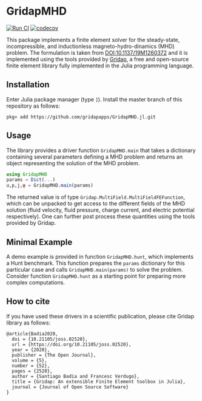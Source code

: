 # GridapMHD
[![Run CI](https://github.com/gridapapps/GridapMHD.jl/workflows/Run%20CI/badge.svg?branch=master)](https://github.com/gridapapps/GridapMHD.jl/actions?query=workflow%3A%22Run+CI%22)
[![codecov](https://codecov.io/gh/gridapapps/GridapMHD.jl/branch/master/graph/badge.svg?token=eSKW5MrXYz)](https://codecov.io/gh/gridapapps/GridapMHD.jl)

This package implements a finite element solver for the steady-state, incompressible, and inductionless magneto-hydro-dinamics (MHD) problem.
The formulation is taken from [DOI:10.1137/19M1260372](https://doi.org/10.1137/19M1260372) and it is implemented using the tools provided by [Gridap](https://github.com/gridap/Gridap.jl), a free and open-source finite element library fully implemented in the Julia programming language.

## Installation
Enter Julia package manager (type `]`). Install the master branch of this repository as follows:
```
pkg> add https://github.com/gridapapps/GridapMHD.jl.git
```

## Usage

The library provides a driver function `GridapMHD.main` that takes a dictionary containing several parameters defining a MHD problem and returns an object representing the solution of the MHD problem.

```julia
using GridapMHD
params = Dict(...)
u,p,j,φ = GridapMHD.main(params)
```

The returned value is of type `Gridap.MultiField.MultiFieldFEFunction`, which can be unpacked to get access to the different fields of the MHD solution (fluid velocity, fluid pressure, charge current, and electric potential respectively). One can further post process these quantities using the tools provided by Gridap.

## Minimal Example

A demo example is provided in function `GridapMHD.hunt`, which implements a Hunt benchmark. This function prepares the `params` dictionary for this particular case and calls `GridapMHD.main(params)` to solve the problem. Consider function `GridapMHD.hunt` as a starting point for preparing more complex computations.

## How to cite
If you have used these drivers in a scientific publication, please cite Gridap library as follows:

```
@article{Badia2020,
  doi = {10.21105/joss.02520},
  url = {https://doi.org/10.21105/joss.02520},
  year = {2020},
  publisher = {The Open Journal},
  volume = {5},
  number = {52},
  pages = {2520},
  author = {Santiago Badia and Francesc Verdugo},
  title = {Gridap: An extensible Finite Element toolbox in Julia},
  journal = {Journal of Open Source Software}
}
```
